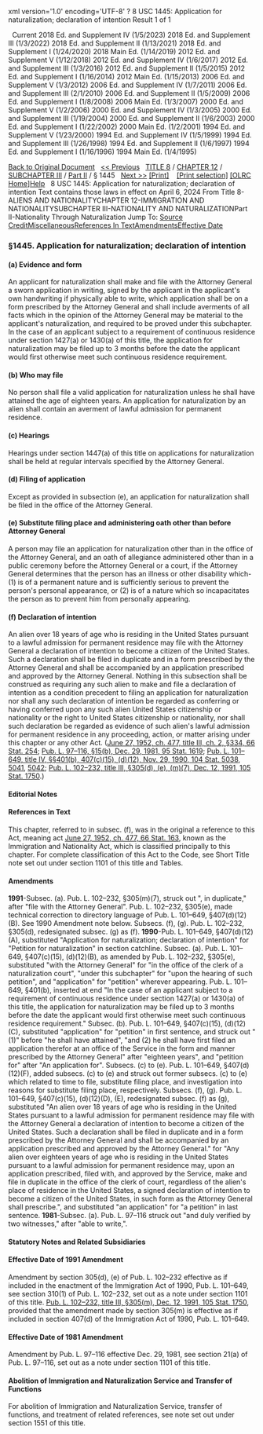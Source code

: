 xml version='1.0' encoding='UTF-8' ?
8 USC 1445: Application for naturalization; declaration of intention
 Result 1 of 1
 
  
  Current
2018 Ed. and Supplement IV (1/5/2023)
2018 Ed. and Supplement III (1/3/2022)
2018 Ed. and Supplement II (1/13/2021)
2018 Ed. and Supplement I (1/24/2020)
2018 Main Ed. (1/14/2019)
2012 Ed. and Supplement V (1/12/2018)
2012 Ed. and Supplement IV (1/6/2017)
2012 Ed. and Supplement III (1/3/2016)
2012 Ed. and Supplement II (1/5/2015)
2012 Ed. and Supplement I (1/16/2014)
2012 Main Ed. (1/15/2013)
2006 Ed. and Supplement V (1/3/2012)
2006 Ed. and Supplement IV (1/7/2011)
2006 Ed. and Supplement III (2/1/2010)
2006 Ed. and Supplement II (1/5/2009)
2006 Ed. and Supplement I (1/8/2008)
2006 Main Ed. (1/3/2007)
2000 Ed. and Supplement V (1/2/2006)
2000 Ed. and Supplement IV (1/3/2005)
2000 Ed. and Supplement III (1/19/2004)
2000 Ed. and Supplement II (1/6/2003)
2000 Ed. and Supplement I (1/22/2002)
2000 Main Ed. (1/2/2001)
1994 Ed. and Supplement V (1/23/2000)
1994 Ed. and Supplement IV (1/5/1999)
1994 Ed. and Supplement III (1/26/1998)
1994 Ed. and Supplement II (1/6/1997)
1994 Ed. and Supplement I (1/16/1996)
1994 Main Ed. (1/4/1995)
  
 
  
[Back to Original Document](/view.xhtml;jsessionid=0CCB87F8EF9283AC0C91D6ADBEBF5D69)
 
[<< Previous](#)
  
 [TITLE 8](/view.xhtml;jsessionid=0CCB87F8EF9283AC0C91D6ADBEBF5D69?req=granuleid%3AUSC-prelim-title8&saved=%7CZ3JhbnVsZWlkOlVTQy1wcmVsaW0tdGl0bGU4LXNlY3Rpb24xNDQ1%7C%7C%7C0%7Cfalse%7Cprelim&edition=prelim) / [CHAPTER 12](/view.xhtml;jsessionid=0CCB87F8EF9283AC0C91D6ADBEBF5D69?req=granuleid%3AUSC-prelim-title8-chapter12&saved=%7CZ3JhbnVsZWlkOlVTQy1wcmVsaW0tdGl0bGU4LXNlY3Rpb24xNDQ1%7C%7C%7C0%7Cfalse%7Cprelim&edition=prelim) / [SUBCHAPTER III](/view.xhtml;jsessionid=0CCB87F8EF9283AC0C91D6ADBEBF5D69?req=granuleid%3AUSC-prelim-title8-chapter12-subchapter3&saved=%7CZ3JhbnVsZWlkOlVTQy1wcmVsaW0tdGl0bGU4LXNlY3Rpb24xNDQ1%7C%7C%7C0%7Cfalse%7Cprelim&edition=prelim) / [Part II](/view.xhtml;jsessionid=0CCB87F8EF9283AC0C91D6ADBEBF5D69?req=granuleid%3AUSC-prelim-title8-chapter12-subchapter3-part2&saved=%7CZ3JhbnVsZWlkOlVTQy1wcmVsaW0tdGl0bGU4LXNlY3Rpb24xNDQ1%7C%7C%7C0%7Cfalse%7Cprelim&edition=prelim) / § 1445
  
 [Next >>](#)
[[Print]](#)
   
 [[Print selection]](#)
[[OLRC Home]](/browse.xhtml;jsessionid=0CCB87F8EF9283AC0C91D6ADBEBF5D69)[Help](/navHelp.xhtml;jsessionid=0CCB87F8EF9283AC0C91D6ADBEBF5D69)
 
8 USC 1445: Application for naturalization; declaration of intention
Text contains those laws in effect on April 6, 2024
From Title 8-ALIENS AND NATIONALITYCHAPTER 12-IMMIGRATION AND NATIONALITYSUBCHAPTER III-NATIONALITY AND NATURALIZATIONPart II-Nationality Through Naturalization
Jump To: [Source Credit](#sourcecredit)[Miscellaneous](#miscellaneous-note)[References In Text](#referenceintext-note)[Amendments](#amendment-note)[Effective Date](#effectivedate-amendment-note)
### §1445. Application for naturalization; declaration of intention
#### (a) Evidence and form
An applicant for naturalization shall make and file with the Attorney General a sworn application in writing, signed by the applicant in the applicant's own handwriting if physically able to write, which application shall be on a form prescribed by the Attorney General and shall include averments of all facts which in the opinion of the Attorney General may be material to the applicant's naturalization, and required to be proved under this subchapter. In the case of an applicant subject to a requirement of continuous residence under section 1427(a) or 1430(a) of this title, the application for naturalization may be filed up to 3 months before the date the applicant would first otherwise meet such continuous residence requirement.
#### (b) Who may file
No person shall file a valid application for naturalization unless he shall have attained the age of eighteen years. An application for naturalization by an alien shall contain an averment of lawful admission for permanent residence.
#### (c) Hearings
Hearings under section 1447(a) of this title on applications for naturalization shall be held at regular intervals specified by the Attorney General.
#### (d) Filing of application
Except as provided in subsection (e), an application for naturalization shall be filed in the office of the Attorney General.
#### (e) Substitute filing place and administering oath other than before Attorney General
A person may file an application for naturalization other than in the office of the Attorney General, and an oath of allegiance administered other than in a public ceremony before the Attorney General or a court, if the Attorney General determines that the person has an illness or other disability which-
(1) is of a permanent nature and is sufficiently serious to prevent the person's personal appearance, or
(2) is of a nature which so incapacitates the person as to prevent him from personally appearing.
#### (f) Declaration of intention
An alien over 18 years of age who is residing in the United States pursuant to a lawful admission for permanent residence may file with the Attorney General a declaration of intention to become a citizen of the United States. Such a declaration shall be filed in duplicate and in a form prescribed by the Attorney General and shall be accompanied by an application prescribed and approved by the Attorney General. Nothing in this subsection shall be construed as requiring any such alien to make and file a declaration of intention as a condition precedent to filing an application for naturalization nor shall any such declaration of intention be regarded as conferring or having conferred upon any such alien United States citizenship or nationality or the right to United States citizenship or nationality, nor shall such declaration be regarded as evidence of such alien's lawful admission for permanent residence in any proceeding, action, or matter arising under this chapter or any other Act.
([June 27, 1952, ch. 477, title III, ch. 2, §334, 66 Stat. 254](/statviewer.htm?volume=66&page=254); [Pub. L. 97–116, §15(b), Dec. 29, 1981, 95 Stat. 1619](/statviewer.htm?volume=95&page=1619); [Pub. L. 101–649, title IV, §§401(b), 407(c)(15), (d)(12), Nov. 29, 1990, 104 Stat. 5038](/statviewer.htm?volume=104&page=5038), [5041](/statviewer.htm?volume=104&page=5041), [5042](/statviewer.htm?volume=104&page=5042); [Pub. L. 102–232, title III, §305(d), (e), (m)(7), Dec. 12, 1991, 105 Stat. 1750](/statviewer.htm?volume=105&page=1750).)
  
#### **Editorial Notes**
#### References in Text
This chapter, referred to in subsec. (f), was in the original a reference to this Act, meaning act [June 27, 1952, ch. 477, 66 Stat. 163](/statviewer.htm?volume=66&page=163), known as the Immigration and Nationality Act, which is classified principally to this chapter. For complete classification of this Act to the Code, see Short Title note set out under section 1101 of this title and Tables.
#### Amendments
**1991**-Subsec. (a). Pub. L. 102–232, §305(m)(7), struck out ", in duplicate," after "file with the Attorney General".
Pub. L. 102–232, §305(e), made technical correction to directory language of Pub. L. 101–649, §407(d)(12)(B). See 1990 Amendment note below.
Subsecs. (f), (g). Pub. L. 102–232, §305(d), redesignated subsec. (g) as (f).
**1990**-Pub. L. 101–649, §407(d)(12)(A), substituted "Application for naturalization; declaration of intention" for "Petition for naturalization" in section catchline.
Subsec. (a). Pub. L. 101–649, §407(c)(15), (d)(12)(B), as amended by Pub. L. 102–232, §305(e), substituted "with the Attorney General" for "in the office of the clerk of a naturalization court", "under this subchapter" for "upon the hearing of such petition", and "application" for "petition" wherever appearing.
Pub. L. 101–649, §401(b), inserted at end "In the case of an applicant subject to a requirement of continuous residence under section 1427(a) or 1430(a) of this title, the application for naturalization may be filed up to 3 months before the date the applicant would first otherwise meet such continuous residence requirement."
Subsec. (b). Pub. L. 101–649, §407(c)(15), (d)(12)(C), substituted "application" for "petition" in first sentence, and struck out "(1)" before "he shall have attained", "and (2) he shall have first filed an application therefor at an office of the Service in the form and manner prescribed by the Attorney General" after "eighteen years", and "petition for" after "An application for".
Subsecs. (c) to (e). Pub. L. 101–649, §407(d)(12)(F), added subsecs. (c) to (e) and struck out former subsecs. (c) to (e) which related to time to file, substitute filing place, and investigation into reasons for substitute filing place, respectively.
Subsecs. (f), (g). Pub. L. 101–649, §407(c)(15), (d)(12)(D), (E), redesignated subsec. (f) as (g), substituted "An alien over 18 years of age who is residing in the United States pursuant to a lawful admission for permanent residence may file with the Attorney General a declaration of intention to become a citizen of the United States. Such a declaration shall be filed in duplicate and in a form prescribed by the Attorney General and shall be accompanied by an application prescribed and approved by the Attorney General." for "Any alien over eighteen years of age who is residing in the United States pursuant to a lawful admission for permanent residence may, upon an application prescribed, filed with, and approved by the Service, make and file in duplicate in the office of the clerk of court, regardless of the alien's place of residence in the United States, a signed declaration of intention to become a citizen of the United States, in such form as the Attorney General shall prescribe.", and substituted "an application" for "a petition" in last sentence.
**1981**-Subsec. (a). Pub. L. 97–116 struck out "and duly verified by two witnesses," after "able to write,".
  
#### **Statutory Notes and Related Subsidiaries**
#### Effective Date of 1991 Amendment
Amendment by section 305(d), (e) of Pub. L. 102–232 effective as if included in the enactment of the Immigration Act of 1990, Pub. L. 101–649, see section 310(1) of Pub. L. 102–232, set out as a note under section 1101 of this title.
[Pub. L. 102–232, title III, §305(m), Dec. 12, 1991, 105 Stat. 1750](/statviewer.htm?volume=105&page=1750), provided that the amendment made by section 305(m) is effective as if included in section 407(d) of the Immigration Act of 1990, Pub. L. 101–649.
#### Effective Date of 1981 Amendment
Amendment by Pub. L. 97–116 effective Dec. 29, 1981, see section 21(a) of Pub. L. 97–116, set out as a note under section 1101 of this title.
#### Abolition of Immigration and Naturalization Service and Transfer of Functions
For abolition of Immigration and Naturalization Service, transfer of functions, and treatment of related references, see note set out under section 1551 of this title.
